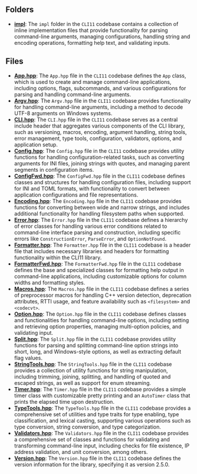 ## Folders
- **[impl](CLI/impl.driver.md)**: The `impl` folder in the `CLI11` codebase contains a collection of inline implementation files that provide functionality for parsing command-line arguments, managing configurations, handling string and encoding operations, formatting help text, and validating inputs.

## Files
- **[App.hpp](CLI/App.hpp.driver.md)**: The `App.hpp` file in the `CLI11` codebase defines the `App` class, which is used to create and manage command-line applications, including options, flags, subcommands, and various configurations for parsing and handling command-line arguments.
- **[Argv.hpp](CLI/Argv.hpp.driver.md)**: The `Argv.hpp` file in the `CLI11` codebase provides functionality for handling command-line arguments, including a method to decode UTF-8 arguments on Windows systems.
- **[CLI.hpp](CLI/CLI.hpp.driver.md)**: The `CLI.hpp` file in the `CLI11` codebase serves as a central include header that aggregates various components of the CLI library, such as versioning, macros, encoding, argument handling, string tools, error management, type tools, configuration, validators, options, and application setup.
- **[Config.hpp](CLI/Config.hpp.driver.md)**: The `Config.hpp` file in the `CLI11` codebase provides utility functions for handling configuration-related tasks, such as converting arguments for INI files, joining strings with quotes, and managing parent segments in configuration items.
- **[ConfigFwd.hpp](CLI/ConfigFwd.hpp.driver.md)**: The `ConfigFwd.hpp` file in the `CLI11` codebase defines classes and structures for handling configuration files, including support for INI and TOML formats, with functionality to convert between application configurations and file representations.
- **[Encoding.hpp](CLI/Encoding.hpp.driver.md)**: The `Encoding.hpp` file in the `CLI11` codebase provides functions for converting between wide and narrow strings, and includes additional functionality for handling filesystem paths when supported.
- **[Error.hpp](CLI/Error.hpp.driver.md)**: The `Error.hpp` file in the `CLI11` codebase defines a hierarchy of error classes for handling various error conditions related to command-line interface parsing and construction, including specific errors like `ConstructionError`, `ParseError`, and `OptionNotFound`.
- **[Formatter.hpp](CLI/Formatter.hpp.driver.md)**: The `Formatter.hpp` file in the `CLI11` codebase is a header file that includes necessary libraries and headers for formatting functionality within the CLI11 library.
- **[FormatterFwd.hpp](CLI/FormatterFwd.hpp.driver.md)**: The `FormatterFwd.hpp` file in the `CLI11` codebase defines the base and specialized classes for formatting help output in command-line applications, including customizable options for column widths and formatting styles.
- **[Macros.hpp](CLI/Macros.hpp.driver.md)**: The `Macros.hpp` file in the `CLI11` codebase defines a series of preprocessor macros for handling C++ version detection, deprecation attributes, RTTI usage, and feature availability such as `<filesystem>` and `<codecvt>`.
- **[Option.hpp](CLI/Option.hpp.driver.md)**: The `Option.hpp` file in the `CLI11` codebase defines classes and functionalities for handling command-line options, including setting and retrieving option properties, managing multi-option policies, and validating input.
- **[Split.hpp](CLI/Split.hpp.driver.md)**: The `Split.hpp` file in the `CLI11` codebase provides utility functions for parsing and splitting command-line option strings into short, long, and Windows-style options, as well as extracting default flag values.
- **[StringTools.hpp](CLI/StringTools.hpp.driver.md)**: The `StringTools.hpp` file in the `CLI11` codebase provides a collection of utility functions for string manipulation, including trimming, joining, splitting, and handling of quoted and escaped strings, as well as support for enum streaming.
- **[Timer.hpp](CLI/Timer.hpp.driver.md)**: The `Timer.hpp` file in the `CLI11` codebase provides a simple timer class with customizable pretty printing and an `AutoTimer` class that prints the elapsed time upon destruction.
- **[TypeTools.hpp](CLI/TypeTools.hpp.driver.md)**: The `TypeTools.hpp` file in the `CLI11` codebase provides a comprehensive set of utilities and type traits for type enabling, type classification, and lexical casting, supporting various operations such as type conversion, string conversion, and type categorization.
- **[Validators.hpp](CLI/Validators.hpp.driver.md)**: The `Validators.hpp` file in the `CLI11` codebase provides a comprehensive set of classes and functions for validating and transforming command-line input, including checks for file existence, IP address validation, and unit conversion, among others.
- **[Version.hpp](CLI/Version.hpp.driver.md)**: The `Version.hpp` file in the `CLI11` codebase defines the version information for the library, specifying it as version 2.5.0.

